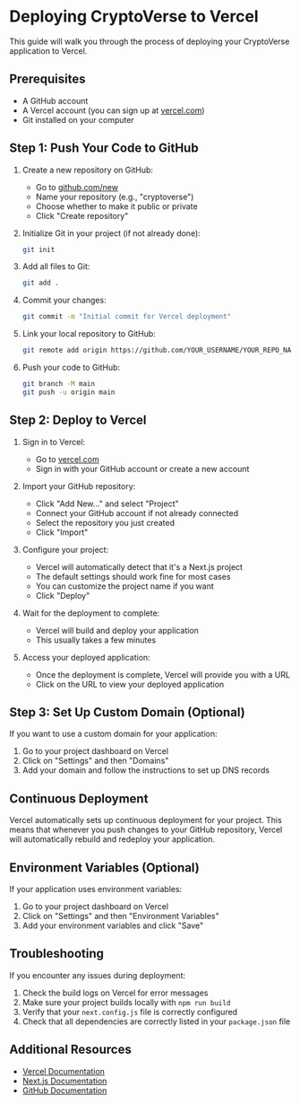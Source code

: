 # Deploying CryptoVerse to Vercel

This guide will walk you through the process of deploying your CryptoVerse application to Vercel.

## Prerequisites

- A GitHub account
- A Vercel account (you can sign up at [vercel.com](https://vercel.com/))
- Git installed on your computer

## Step 1: Push Your Code to GitHub

1. Create a new repository on GitHub:
   - Go to [github.com/new](https://github.com/new)
   - Name your repository (e.g., "cryptoverse")
   - Choose whether to make it public or private
   - Click "Create repository"

2. Initialize Git in your project (if not already done):
   ```bash
   git init
   ```

3. Add all files to Git:
   ```bash
   git add .
   ```

4. Commit your changes:
   ```bash
   git commit -m "Initial commit for Vercel deployment"
   ```

5. Link your local repository to GitHub:
   ```bash
   git remote add origin https://github.com/YOUR_USERNAME/YOUR_REPO_NAME.git
   ```

6. Push your code to GitHub:
   ```bash
   git branch -M main
   git push -u origin main
   ```

## Step 2: Deploy to Vercel

1. Sign in to Vercel:
   - Go to [vercel.com](https://vercel.com/)
   - Sign in with your GitHub account or create a new account

2. Import your GitHub repository:
   - Click "Add New..." and select "Project"
   - Connect your GitHub account if not already connected
   - Select the repository you just created
   - Click "Import"

3. Configure your project:
   - Vercel will automatically detect that it's a Next.js project
   - The default settings should work fine for most cases
   - You can customize the project name if you want
   - Click "Deploy"

4. Wait for the deployment to complete:
   - Vercel will build and deploy your application
   - This usually takes a few minutes

5. Access your deployed application:
   - Once the deployment is complete, Vercel will provide you with a URL
   - Click on the URL to view your deployed application

## Step 3: Set Up Custom Domain (Optional)

If you want to use a custom domain for your application:

1. Go to your project dashboard on Vercel
2. Click on "Settings" and then "Domains"
3. Add your domain and follow the instructions to set up DNS records

## Continuous Deployment

Vercel automatically sets up continuous deployment for your project. This means that whenever you push changes to your GitHub repository, Vercel will automatically rebuild and redeploy your application.

## Environment Variables (Optional)

If your application uses environment variables:

1. Go to your project dashboard on Vercel
2. Click on "Settings" and then "Environment Variables"
3. Add your environment variables and click "Save"

## Troubleshooting

If you encounter any issues during deployment:

1. Check the build logs on Vercel for error messages
2. Make sure your project builds locally with `npm run build`
3. Verify that your `next.config.js` file is correctly configured
4. Check that all dependencies are correctly listed in your `package.json` file

## Additional Resources

- [Vercel Documentation](https://vercel.com/docs)
- [Next.js Documentation](https://nextjs.org/docs)
- [GitHub Documentation](https://docs.github.com/en) 